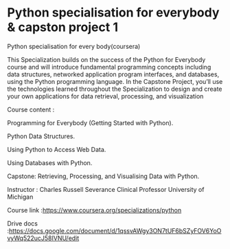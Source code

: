 # Python specialisation for everybody & capston project 1


Python specialisation for every body(coursera)

This Specialization builds on the success of the Python for Everybody course and will introduce fundamental programming concepts including data structures, 
networked application program interfaces, and databases, using the Python programming language. In the Capstone Project, 
you’ll use the technologies learned throughout the Specialization to design and create your own applications for data retrieval, processing, and visualization


Course content :

Programming for Everybody (Getting Started with Python).

Python Data Structures.

Using Python to Access Web Data.

Using Databases with Python.

Capstone: Retrieving, Processing, and Visualising Data with Python.


Instructor : Charles Russell Severance
Clinical Professor
University of Michigan

Course link :https://www.coursera.org/specializations/python

Drive docs :https://docs.google.com/document/d/1qssvAWgy3ON7tUF6bSZyFOV6YoOvyWq522ucJ58IVNU/edit
